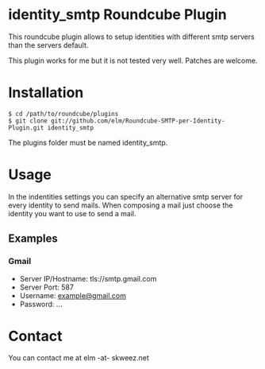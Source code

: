 identity_smtp Roundcube Plugin
==============================

This roundcube plugin allows to setup identities with different smtp servers than the servers default.

This plugin works for me but it is not tested very well. Patches are welcome.

Installation
============
    $ cd /path/to/roundcube/plugins
    $ git clone git://github.com/elm/Roundcube-SMTP-per-Identity-Plugin.git identity_smtp

The plugins folder must be named identity_smtp.

Usage
=====
In the indentities settings you can specify an alternative smtp server for every identity to send mails. When composing a mail just choose the identity you want to use to send a mail.

Examples
--------
### Gmail
* Server IP/Hostname: tls://smtp.gmail.com
* Server Port: 587
* Username: example@gmail.com
* Password: ...

Contact
=======
You can contact me at elm -at- skweez.net
